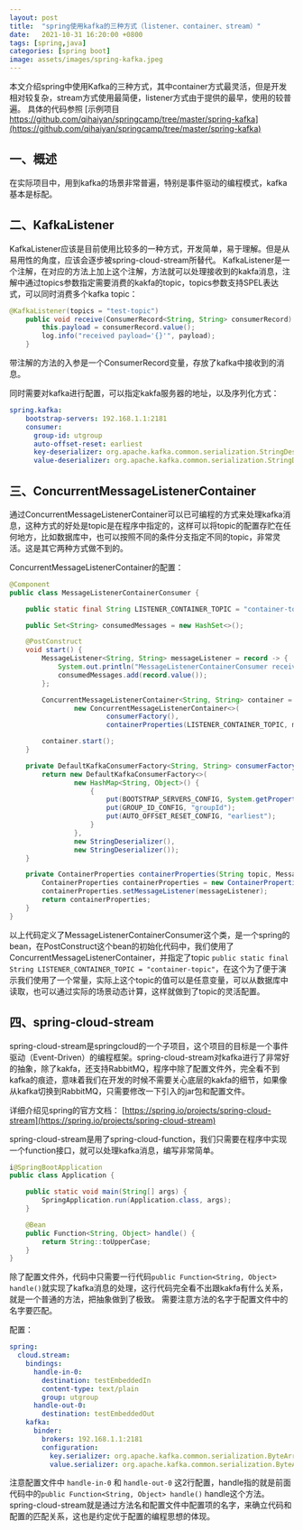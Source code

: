```yaml
---
layout: post
title:  "spring使用kafka的三种方式（listener、container、stream）"
date:   2021-10-31 16:20:00 +0800
tags: [spring,java]
categories: [spring boot]
image: assets/images/spring-kafka.jpeg
---
```


本文介绍spring中使用Kafka的三种方式，其中container方式最灵活，但是开发相对较复杂，stream方式使用最简便，listener方式由于提供的最早，使用的较普遍。
具体的代码参照 [示例项目 https://github.com/qihaiyan/springcamp/tree/master/spring-kafka](https://github.com/qihaiyan/springcamp/tree/master/spring-kafka)

## 一、概述

在实际项目中，用到kafka的场景非常普遍，特别是事件驱动的编程模式，kafka基本是标配。

## 二、KafkaListener

KafkaListener应该是目前使用比较多的一种方式，开发简单，易于理解。但是从易用性的角度，应该会逐步被spring-cloud-stream所替代。
KafkaListener是一个注解，在对应的方法上加上这个注解，方法就可以处理接收到的kakfa消息，注解中通过topics参数指定需要消费的kakfa的topic，topics参数支持SPEL表达式，可以同时消费多个kafka topic：

```java
@KafkaListener(topics = "test-topic")
    public void receive(ConsumerRecord<String, String> consumerRecord) {
        this.payload = consumerRecord.value();
        log.info("received payload='{}'", payload);
    }
```

带注解的方法的入参是一个ConsumerRecord变量，存放了kafka中接收到的消息。

同时需要对kafka进行配置，可以指定kakfa服务器的地址，以及序列化方式：

```yml
spring.kafka:
    bootstrap-servers: 192.168.1.1:2181
    consumer:
      group-id: utgroup
      auto-offset-reset: earliest
      key-deserializer: org.apache.kafka.common.serialization.StringDeserializer
      value-deserializer: org.apache.kafka.common.serialization.StringDeserializer
```

## 三、ConcurrentMessageListenerContainer

通过ConcurrentMessageListenerContainer可以已可编程的方式来处理kafka消息，这种方式的好处是topic是在程序中指定的，这样可以将topic的配置存贮在任何地方，比如数据库中，也可以按照不同的条件分支指定不同的topic，非常灵活。这是其它两种方式做不到的。

ConcurrentMessageListenerContainer的配置：

``` java
@Component
public class MessageListenerContainerConsumer {

    public static final String LISTENER_CONTAINER_TOPIC = "container-topic";

    public Set<String> consumedMessages = new HashSet<>();

    @PostConstruct
    void start() {
        MessageListener<String, String> messageListener = record -> {
            System.out.println("MessageListenerContainerConsumer received message: " + record.value());
            consumedMessages.add(record.value());
        };

        ConcurrentMessageListenerContainer<String, String> container =
                new ConcurrentMessageListenerContainer<>(
                        consumerFactory(),
                        containerProperties(LISTENER_CONTAINER_TOPIC, messageListener));

        container.start();
    }

    private DefaultKafkaConsumerFactory<String, String> consumerFactory() {
        return new DefaultKafkaConsumerFactory<>(
                new HashMap<String, Object>() {
                    {
                        put(BOOTSTRAP_SERVERS_CONFIG, System.getProperty("spring.kafka.bootstrap-servers"));
                        put(GROUP_ID_CONFIG, "groupId");
                        put(AUTO_OFFSET_RESET_CONFIG, "earliest");
                    }
                },
                new StringDeserializer(),
                new StringDeserializer());
    }

    private ContainerProperties containerProperties(String topic, MessageListener<String, String> messageListener) {
        ContainerProperties containerProperties = new ContainerProperties(topic);
        containerProperties.setMessageListener(messageListener);
        return containerProperties;
    }
}
```

以上代码定义了MessageListenerContainerConsumer这个类，是一个spring的bean，在PostConstruct这个bean的初始化代码中，我们使用了ConcurrentMessageListenerContainer，并指定了topic ```public static final String LISTENER_CONTAINER_TOPIC = "container-topic"```，在这个为了便于演示我们使用了一个常量，实际上这个topic的值可以是任意变量，可以从数据库中读取，也可以通过实际的场景动态计算，这样就做到了topic的灵活配置。

## 四、spring-cloud-stream

spring-cloud-stream是springcloud的一个子项目，这个项目的目标是一个事件驱动（Event-Driven）的编程框架。spring-cloud-stream对kafka进行了非常好的抽象，除了kakfa，还支持RabbitMQ，程序中除了配置文件外，完全看不到kafka的痕迹，意味着我们在开发的时候不需要关心底层的kakfa的细节，如果像从kafka切换到RabbitMQ，只需要修改一下引入的jar包和配置文件。

详细介绍见spring的官方文档： [https://spring.io/projects/spring-cloud-stream](https://spring.io/projects/spring-cloud-stream)

spring-cloud-stream是用了spring-cloud-function，我们只需要在程序中实现一个function接口，就可以处理kafka消息，编写非常简单。

``` java
i@SpringBootApplication
public class Application {

    public static void main(String[] args) {
        SpringApplication.run(Application.class, args);
    }

    @Bean
    public Function<String, Object> handle() {
        return String::toUpperCase;
    }
}
```

除了配置文件外，代码中只需要一行代码```public Function<String, Object> handle()```就实现了kafka消息的处理，这行代码完全看不出跟kakfa有什么关系，就是一个普通的方法，把抽象做到了极致。
需要注意方法的名字于配置文件中的名字要匹配。

配置：

``` yml
spring:
  cloud.stream:
    bindings:
      handle-in-0:
        destination: testEmbeddedIn
        content-type: text/plain
        group: utgroup
      handle-out-0:
        destination: testEmbeddedOut
    kafka:
      binder:
        brokers: 192.168.1.1:2181
        configuration:
          key.serializer: org.apache.kafka.common.serialization.ByteArraySerializer
          value.serializer: org.apache.kafka.common.serialization.ByteArraySerializer
```

注意配置文件中 ```handle-in-0``` 和 ```handle-out-0``` 这2行配置，handle指的就是前面代码中的```public Function<String, Object> handle()``` handle这个方法。spring-cloud-stream就是通过方法名和配置文件中配置项的名字，来确立代码和配置的匹配关系，这也是约定优于配置的编程思想的体现。
